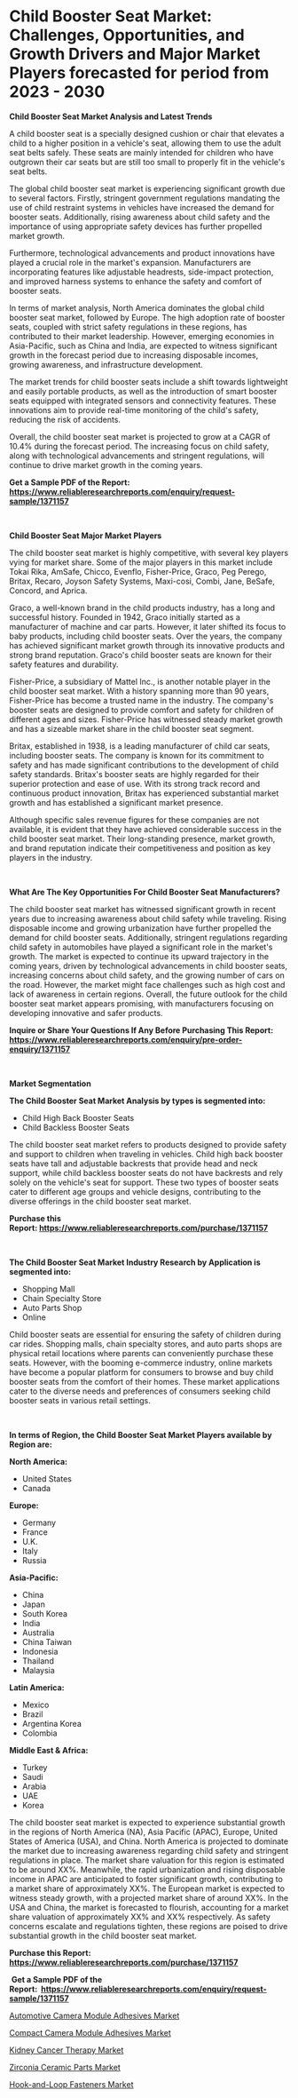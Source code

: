<p><h1>Child Booster Seat Market: Challenges, Opportunities, and Growth Drivers and Major Market Players forecasted for period from 2023 - 2030</h1></p><p><strong>Child Booster Seat Market Analysis and Latest Trends</strong></p>
<p><p>A child booster seat is a specially designed cushion or chair that elevates a child to a higher position in a vehicle's seat, allowing them to use the adult seat belts safely. These seats are mainly intended for children who have outgrown their car seats but are still too small to properly fit in the vehicle's seat belts.</p><p>The global child booster seat market is experiencing significant growth due to several factors. Firstly, stringent government regulations mandating the use of child restraint systems in vehicles have increased the demand for booster seats. Additionally, rising awareness about child safety and the importance of using appropriate safety devices has further propelled market growth.</p><p>Furthermore, technological advancements and product innovations have played a crucial role in the market's expansion. Manufacturers are incorporating features like adjustable headrests, side-impact protection, and improved harness systems to enhance the safety and comfort of booster seats.</p><p>In terms of market analysis, North America dominates the global child booster seat market, followed by Europe. The high adoption rate of booster seats, coupled with strict safety regulations in these regions, has contributed to their market leadership. However, emerging economies in Asia-Pacific, such as China and India, are expected to witness significant growth in the forecast period due to increasing disposable incomes, growing awareness, and infrastructure development.</p><p>The market trends for child booster seats include a shift towards lightweight and easily portable products, as well as the introduction of smart booster seats equipped with integrated sensors and connectivity features. These innovations aim to provide real-time monitoring of the child's safety, reducing the risk of accidents.</p><p>Overall, the child booster seat market is projected to grow at a CAGR of 10.4% during the forecast period. The increasing focus on child safety, along with technological advancements and stringent regulations, will continue to drive market growth in the coming years.</p></p>
<p><strong>Get a Sample PDF of the Report:&nbsp; <a href="https://www.reliableresearchreports.com/enquiry/request-sample/1371157">https://www.reliableresearchreports.com/enquiry/request-sample/1371157</a></strong></p>
<p>&nbsp;</p>
<p><strong>Child Booster Seat Major Market Players</strong></p>
<p><p>The child booster seat market is highly competitive, with several key players vying for market share. Some of the major players in this market include Tokai Rika, AmSafe, Chicco, Evenflo, Fisher-Price, Graco, Peg Perego, Britax, Recaro, Joyson Safety Systems, Maxi-cosi, Combi, Jane, BeSafe, Concord, and Aprica.</p><p>Graco, a well-known brand in the child products industry, has a long and successful history. Founded in 1942, Graco initially started as a manufacturer of machine and car parts. However, it later shifted its focus to baby products, including child booster seats. Over the years, the company has achieved significant market growth through its innovative products and strong brand reputation. Graco's child booster seats are known for their safety features and durability.</p><p>Fisher-Price, a subsidiary of Mattel Inc., is another notable player in the child booster seat market. With a history spanning more than 90 years, Fisher-Price has become a trusted name in the industry. The company's booster seats are designed to provide comfort and safety for children of different ages and sizes. Fisher-Price has witnessed steady market growth and has a sizeable market share in the child booster seat segment.</p><p>Britax, established in 1938, is a leading manufacturer of child car seats, including booster seats. The company is known for its commitment to safety and has made significant contributions to the development of child safety standards. Britax's booster seats are highly regarded for their superior protection and ease of use. With its strong track record and continuous product innovation, Britax has experienced substantial market growth and has established a significant market presence.</p><p>Although specific sales revenue figures for these companies are not available, it is evident that they have achieved considerable success in the child booster seat market. Their long-standing presence, market growth, and brand reputation indicate their competitiveness and position as key players in the industry.</p></p>
<p>&nbsp;</p>
<p><strong>What Are The Key Opportunities For Child Booster Seat Manufacturers?</strong></p>
<p><p>The child booster seat market has witnessed significant growth in recent years due to increasing awareness about child safety while traveling. Rising disposable income and growing urbanization have further propelled the demand for child booster seats. Additionally, stringent regulations regarding child safety in automobiles have played a significant role in the market's growth. The market is expected to continue its upward trajectory in the coming years, driven by technological advancements in child booster seats, increasing concerns about child safety, and the growing number of cars on the road. However, the market might face challenges such as high cost and lack of awareness in certain regions. Overall, the future outlook for the child booster seat market appears promising, with manufacturers focusing on developing innovative and safer products.</p></p>
<p><strong>Inquire or Share Your Questions If Any Before Purchasing This Report: <a href="https://www.reliableresearchreports.com/enquiry/pre-order-enquiry/1371157">https://www.reliableresearchreports.com/enquiry/pre-order-enquiry/1371157</a></strong></p>
<p>&nbsp;</p>
<p><strong>Market Segmentation</strong></p>
<p><strong>The Child Booster Seat Market Analysis by types is segmented into:</strong></p>
<p><ul><li>Child High Back Booster Seats</li><li>Child Backless Booster Seats</li></ul></p>
<p><p>The child booster seat market refers to products designed to provide safety and support to children when traveling in vehicles. Child high back booster seats have tall and adjustable backrests that provide head and neck support, while child backless booster seats do not have backrests and rely solely on the vehicle's seat for support. These two types of booster seats cater to different age groups and vehicle designs, contributing to the diverse offerings in the child booster seat market.</p></p>
<p><strong>Purchase this Report:&nbsp;<a href="https://www.reliableresearchreports.com/purchase/1371157">https://www.reliableresearchreports.com/purchase/1371157</a></strong></p>
<p>&nbsp;</p>
<p><strong>The Child Booster Seat Market Industry Research by Application is segmented into:</strong></p>
<p><ul><li>Shopping Mall</li><li>Chain Specialty Store</li><li>Auto Parts Shop</li><li>Online</li></ul></p>
<p><p>Child booster seats are essential for ensuring the safety of children during car rides. Shopping malls, chain specialty stores, and auto parts shops are physical retail locations where parents can conveniently purchase these seats. However, with the booming e-commerce industry, online markets have become a popular platform for consumers to browse and buy child booster seats from the comfort of their homes. These market applications cater to the diverse needs and preferences of consumers seeking child booster seats in various retail settings.</p></p>
<p>&nbsp;</p>
<p><strong>In terms of Region, the Child Booster Seat Market Players available by Region are:</strong></p>
<p>
    <p> <strong> North America: </strong>
        <ul>
            <li>United States</li>
            <li>Canada</li>
        </ul>
        </p> 
    <p> <strong> Europe: </strong>
        <ul>
            <li>Germany</li>
            <li>France</li>
            <li>U.K.</li>
            <li>Italy</li>
            <li>Russia</li>
        </ul>
        </p> 
    <p> <strong> Asia-Pacific: </strong>
        <ul>
            <li>China</li>
            <li>Japan</li>
            <li>South Korea</li>
            <li>India</li>
            <li>Australia</li>
            <li>China Taiwan</li>
            <li>Indonesia</li>
            <li>Thailand</li>
            <li>Malaysia</li>
        </ul>
        </p> 
    <p> <strong> Latin America: </strong>
        <ul>
            <li>Mexico</li>
            <li>Brazil</li>
            <li>Argentina Korea</li>
            <li>Colombia</li>
        </ul>
        </p> 
    <p> <strong> Middle East & Africa: </strong>
        <ul>
            <li>Turkey</li>
            <li>Saudi</li>
            <li>Arabia</li>
            <li>UAE</li>
            <li>Korea</li>
        </ul>
    </p>
    </p>
<p><p>The child booster seat market is expected to experience substantial growth in the regions of North America (NA), Asia Pacific (APAC), Europe, United States of America (USA), and China. North America is projected to dominate the market due to increasing awareness regarding child safety and stringent regulations in place. The market share valuation for this region is estimated to be around XX%. Meanwhile, the rapid urbanization and rising disposable income in APAC are anticipated to foster significant growth, contributing to a market share of approximately XX%. The European market is expected to witness steady growth, with a projected market share of around XX%. In the USA and China, the market is forecasted to flourish, accounting for a market share valuation of approximately XX% and XX% respectively. As safety concerns escalate and regulations tighten, these regions are poised to drive substantial growth in the child booster seat market.</p></p>
<p><strong>Purchase this Report: <a href="https://www.reliableresearchreports.com/purchase/1371157">https://www.reliableresearchreports.com/purchase/1371157</a></strong></p>
<p>&nbsp;<strong>Get a Sample PDF of the Report:&nbsp;&nbsp;<a href="https://www.reliableresearchreports.com/enquiry/request-sample/1371157">https://www.reliableresearchreports.com/enquiry/request-sample/1371157</a></strong></p>
<p><strong></strong></p>
<p><p><a href="https://www.linkedin.com/pulse/automotive-camera-module-adhesives-market-share-amp-new-hvp3c/">Automotive Camera Module Adhesives Market</a></p><p><a href="https://www.linkedin.com/pulse/compact-camera-module-adhesives-market-insights-players-uadnc/">Compact Camera Module Adhesives Market</a></p><p><a href="https://medium.com/@wound.key.cure/kidney-cancer-therapy-market-size-cagr-trends-2024-2030-eaa64c4a8e88">Kidney Cancer Therapy Market</a></p><p><a href="https://medium.com/@clock.fund.arm/zirconia-ceramic-parts-market-size-cagr-trends-2024-2030-f69bfbf22584">Zirconia Ceramic Parts Market</a></p><p><a href="https://www.linkedin.com/pulse/hook-and-loop-fasteners-market-insights-players-forecast-x0yuc/">Hook-and-Loop Fasteners Market</a></p></p>